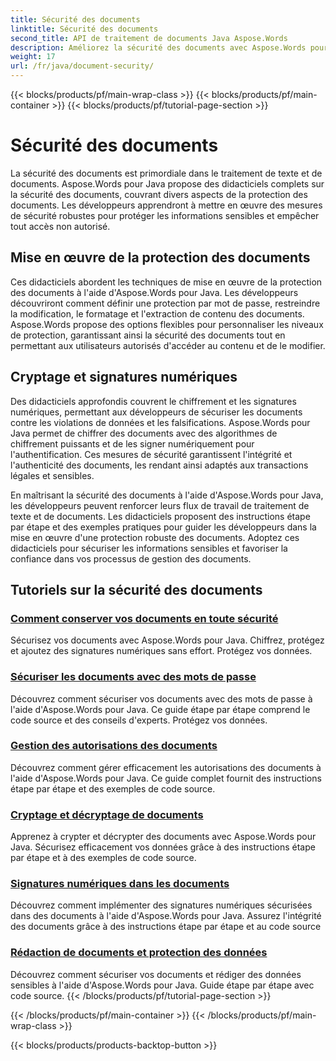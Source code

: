 ```yaml
---
title: Sécurité des documents
linktitle: Sécurité des documents
second_title: API de traitement de documents Java Aspose.Words
description: Améliorez la sécurité des documents avec Aspose.Words pour Java ! Mettez en œuvre une protection, un cryptage et des signatures numériques pour une protection robuste des données.
weight: 17
url: /fr/java/document-security/
---
```


{{< blocks/products/pf/main-wrap-class >}}
{{< blocks/products/pf/main-container >}}
{{< blocks/products/pf/tutorial-page-section >}}

# Sécurité des documents


La sécurité des documents est primordiale dans le traitement de texte et de documents. Aspose.Words pour Java propose des didacticiels complets sur la sécurité des documents, couvrant divers aspects de la protection des documents. Les développeurs apprendront à mettre en œuvre des mesures de sécurité robustes pour protéger les informations sensibles et empêcher tout accès non autorisé.

## Mise en œuvre de la protection des documents

Ces didacticiels abordent les techniques de mise en œuvre de la protection des documents à l'aide d'Aspose.Words pour Java. Les développeurs découvriront comment définir une protection par mot de passe, restreindre la modification, le formatage et l'extraction de contenu des documents. Aspose.Words propose des options flexibles pour personnaliser les niveaux de protection, garantissant ainsi la sécurité des documents tout en permettant aux utilisateurs autorisés d'accéder au contenu et de le modifier.

## Cryptage et signatures numériques

Des didacticiels approfondis couvrent le chiffrement et les signatures numériques, permettant aux développeurs de sécuriser les documents contre les violations de données et les falsifications. Aspose.Words pour Java permet de chiffrer des documents avec des algorithmes de chiffrement puissants et de les signer numériquement pour l'authentification. Ces mesures de sécurité garantissent l'intégrité et l'authenticité des documents, les rendant ainsi adaptés aux transactions légales et sensibles.

En maîtrisant la sécurité des documents à l'aide d'Aspose.Words pour Java, les développeurs peuvent renforcer leurs flux de travail de traitement de texte et de documents. Les didacticiels proposent des instructions étape par étape et des exemples pratiques pour guider les développeurs dans la mise en œuvre d'une protection robuste des documents. Adoptez ces didacticiels pour sécuriser les informations sensibles et favoriser la confiance dans vos processus de gestion des documents.

## Tutoriels sur la sécurité des documents
### [Comment conserver vos documents en toute sécurité](./keep-documents-safe-secure/)
Sécurisez vos documents avec Aspose.Words pour Java. Chiffrez, protégez et ajoutez des signatures numériques sans effort. Protégez vos données.
### [Sécuriser les documents avec des mots de passe](./securing-documents-passwords/)
Découvrez comment sécuriser vos documents avec des mots de passe à l'aide d'Aspose.Words pour Java. Ce guide étape par étape comprend le code source et des conseils d'experts. Protégez vos données.
### [Gestion des autorisations des documents](./managing-document-permissions/)
Découvrez comment gérer efficacement les autorisations des documents à l'aide d'Aspose.Words pour Java. Ce guide complet fournit des instructions étape par étape et des exemples de code source.
### [Cryptage et décryptage de documents](./document-encryption-decryption/)
Apprenez à crypter et décrypter des documents avec Aspose.Words pour Java. Sécurisez efficacement vos données grâce à des instructions étape par étape et à des exemples de code source.
### [Signatures numériques dans les documents](./digital-signatures-in-documents/)
Découvrez comment implémenter des signatures numériques sécurisées dans des documents à l'aide d'Aspose.Words pour Java. Assurez l'intégrité des documents grâce à des instructions étape par étape et au code source
### [Rédaction de documents et protection des données](./document-redaction-data-protection/)
Découvrez comment sécuriser vos documents et rédiger des données sensibles à l'aide d'Aspose.Words pour Java. Guide étape par étape avec code source.
{{< /blocks/products/pf/tutorial-page-section >}}

{{< /blocks/products/pf/main-container >}}
{{< /blocks/products/pf/main-wrap-class >}}

{{< blocks/products/products-backtop-button >}}
